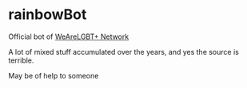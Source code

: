 # rainbowBot

Official bot of [WeAreLGBT+ Network](https://t.me/wearelgbt_network)

A lot of mixed stuff accumulated over the years, and yes the source is terrible.

May be of help to someone

